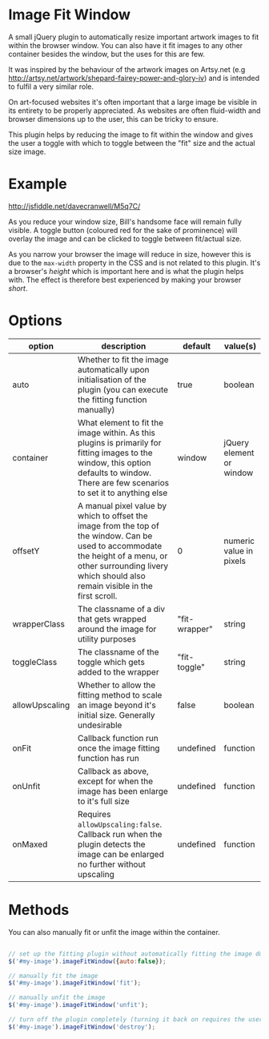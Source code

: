 Image Fit Window
================

A small jQuery plugin to automatically resize important artwork images to fit within the browser window. You can also have it fit images to any other container besides the window, but the uses for this are few.

It was inspired by the behaviour of the artwork images on Artsy.net (e.g http://artsy.net/artwork/shepard-fairey-power-and-glory-iv) and is intended to fulfil a very similar role. 

On art-focused websites it's often important that a large image be visible in its entirety to be properly appreciated. As websites are often fluid-width and browser dimensions up to the user, this can be tricky to ensure. 

This plugin helps by reducing the image to fit within the window and gives the user a toggle with which to toggle between the "fit" size and the actual size image.


Example
===============
http://jsfiddle.net/davecranwell/M5q7C/

As you reduce your window size, Bill's handsome face will remain fully visible. A toggle button (coloured red for the sake of prominence) will overlay the image and can be clicked to toggle between fit/actual size.

As you narrow your browser the image will reduce in size, however this is due to the `max-width` property in the CSS and is not related to this plugin. It's a browser's *height* which is important here and is what the plugin helps with. The effect is therefore best experienced by making your browser *short*.

Options
==============

option | description | default | value(s)
------------- | ------------- | ------------- | -------------
auto  | Whether to fit the image automatically upon initialisation of the plugin (you can execute the fitting function manually) | true | boolean
container | What element to fit the image within. As this plugins is primarily for fitting images to the window, this option defaults to window. There are few scenarios to set it to anything else | window | jQuery element or window
offsetY | A manual pixel value by which to offset the image from the top of the window. Can be used to accommodate the height of a menu, or other surrounding livery which should also remain visible in the first scroll. | 0 | numeric value in pixels
wrapperClass | The classname of a div that gets wrapped around the image for utility purposes | "fit-wrapper" | string
toggleClass | The classname of the toggle which gets added to the wrapper | "fit-toggle" | string
allowUpscaling | Whether to allow the fitting method to scale an image beyond it's initial size. Generally undesirable | false | boolean
onFit | Callback function run once the image fitting function has run | undefined | function
onUnfit | Callback as above, except for when the image has been enlarge to it's full size | undefined | function
onMaxed | Requires `allowUpscaling:false`. Callback run when the plugin detects the image can be enlarged no further without upscaling | undefined | function

Methods
============

You can also manually fit or unfit the image within the container. 

```javascript

// set up the fitting plugin without automatically fitting the image during setup
$('#my-image').imageFitWindow({auto:false});

// manually fit the image
$('#my-image').imageFitWindow('fit');

// manually unfit the image
$('#my-image').imageFitWindow('unfit');

// turn off the plugin completely (turning it back on requires the user to set up the plugin again)
$('#my-image').imageFitWindow('destroy');
```
